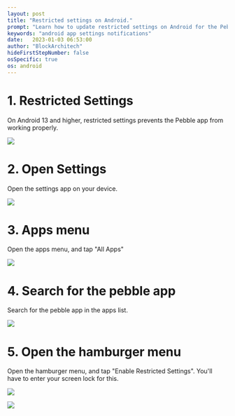 ```yaml
---
layout: post
title: "Restricted settings on Android."
prompt: "Learn how to update restricted settings on Android for the Pebble app to work properly on Android 13+."
keywords: "android app settings notifications"
date:   2023-01-03 06:53:00
author: "BlockArchitech"
hideFirstStepNumber: false
osSpecific: true
os: android
---
```


# 1. Restricted Settings
On Android 13 and higher, restricted settings prevents the Pebble app from working properly.


![](https://raw.githubusercontent.com/BlockArchitech/temporary-images-repo/master/restricted.png)

# 2. Open Settings

Open the settings app on your device.


![](https://raw.githubusercontent.com/BlockArchitech/temporary-images-repo/master/open_settings.png)

# 3. Apps menu

Open the apps menu, and tap "All Apps"


![](https://raw.githubusercontent.com/BlockArchitech/temporary-images-repo/master/apps_page.png)

# 4. Search for the pebble app

Search for the pebble app in the apps list.


![](https://raw.githubusercontent.com/BlockArchitech/temporary-images-repo/master/search_pebble.png)

# 5. Open the hamburger menu

Open the hamburger menu, and tap "Enable Restricted Settings". You'll have to enter your screen lock for this.

![](https://raw.githubusercontent.com/BlockArchitech/temporary-images-repo/master/hamburger.png)

![](https://raw.githubusercontent.com/BlockArchitech/temporary-images-repo/master/hamburger_open.png)

